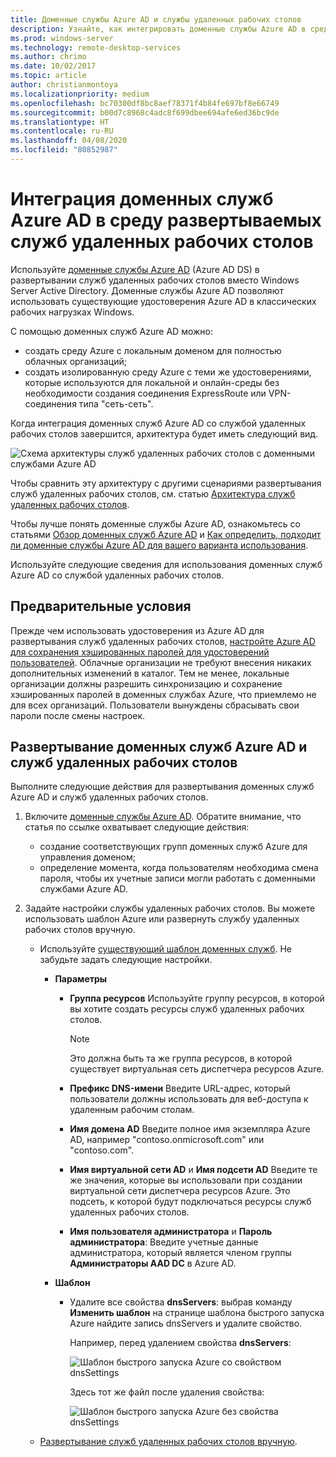 ```yaml
---
title: Доменные службы Azure AD и службы удаленных рабочих столов
description: Узнайте, как интегрировать доменные службы Azure AD в среду развертываемых служб удаленных рабочих столов.
ms.prod: windows-server
ms.technology: remote-desktop-services
ms.author: chrimo
ms.date: 10/02/2017
ms.topic: article
author: christianmontoya
ms.localizationpriority: medium
ms.openlocfilehash: bc70300df8bc8aef78371f4b84fe697bf8e66749
ms.sourcegitcommit: b00d7c8968c4adc8f699dbee694afe6ed36bc9de
ms.translationtype: HT
ms.contentlocale: ru-RU
ms.lasthandoff: 04/08/2020
ms.locfileid: "80852987"
---
```

# <a name="integrate-azure-ad-domain-services-with-your-rds-deployment"></a>Интеграция доменных служб Azure AD в среду развертываемых служб удаленных рабочих столов

Используйте [доменные службы Azure AD](/azure/active-directory-domain-services/active-directory-ds-overview) (Azure AD DS) в развертывании служб удаленных рабочих столов вместо Windows Server Active Directory. Доменные службы Azure AD позволяют использовать существующие удостоверения Azure AD в классических рабочих нагрузках Windows.

С помощью доменных служб Azure AD можно: 
- создать среду Azure с локальным доменом для полностью облачных организаций; 
- создать изолированную среду Azure с теми же удостоверениями, которые используются для локальной и онлайн-среды без необходимости создания соединения ExpressRoute или VPN-соединения типа "сеть-сеть". 

Когда интеграция доменных служб Azure AD со службой удаленных рабочих столов завершится, архитектура будет иметь следующий вид.

![Схема архитектуры служб удаленных рабочих столов с доменными службами Azure AD](media/aadds-rds.png)

Чтобы сравнить эту архитектуру с другими сценариями развертывания служб удаленных рабочих столов, см. статью [Архитектура служб удаленных рабочих столов](desktop-hosting-logical-architecture.md).

Чтобы лучше понять доменные службы Azure AD, ознакомьтесь со статьями [Обзор доменных служб Azure AD](/azure/active-directory-domain-services/active-directory-ds-overview) и [Как определить, подходит ли доменные службы Azure AD для вашего варианта использования](/azure/active-directory-domain-services/active-directory-ds-comparison).

Используйте следующие сведения для использования доменных служб Azure AD со службой удаленных рабочих столов.

## <a name="prerequisites"></a>Предварительные условия

Прежде чем использовать удостоверения из Azure AD для развертывания служб удаленных рабочих столов, [настройте Azure AD для сохранения хэшированных паролей для удостоверений пользователей](/azure/active-directory-domain-services/active-directory-ds-getting-started-password-sync). Облачные организации не требуют внесения никаких дополнительных изменений в каталог. Тем не менее, локальные организации должны разрешить синхронизацию и сохранение хэшированных паролей в доменных службах Azure, что приемлемо не для всех организаций. Пользователи вынуждены сбрасывать свои пароли после смены настроек.

## <a name="deploy-azure-ad-ds-and-rds"></a>Развертывание доменных служб Azure AD и служб удаленных рабочих столов 
Выполните следующие действия для развертывания доменных служб Azure AD и служб удаленных рабочих столов.

1. Включите [доменные службы Azure AD](/azure/active-directory-domain-services/active-directory-ds-getting-started). Обратите внимание, что статья по ссылке охватывает следующие действия:
   - создание соответствующих групп доменных служб Azure для управления доменом;
   - определение момента, когда пользователям необходима смена пароля, чтобы их учетные записи могли работать с доменными службами Azure AD.
   
2. Задайте настройки службы удаленных рабочих столов. Вы можете использовать шаблон Azure или развернуть службу удаленных рабочих столов вручную.
   - Используйте [существующий шаблон доменных служб](https://azure.microsoft.com/resources/templates/rds-deployment-existing-ad/). Не забудьте задать следующие настройки.
   
     - **Параметры**
       - **Группа ресурсов** Используйте группу ресурсов, в которой вы хотите создать ресурсы служб удаленных рабочих столов.
         > [!NOTE] 
         > Это должна быть та же группа ресурсов, в которой существует виртуальная сеть диспетчера ресурсов Azure.

       - **Префикс DNS-имени** Введите URL-адрес, который пользователи должны использовать для веб-доступа к удаленным рабочим столам.
       - **Имя домена AD** Введите полное имя экземпляра Azure AD, например "contoso.onmicrosoft.com" или "contoso.com".
       - **Имя виртуальной сети AD** и **Имя подсети AD** Введите те же значения, которые вы использовали при создании виртуальной сети диспетчера ресурсов Azure. Это подсеть, к которой будут подключаться ресурсы служб удаленных рабочих столов.
       - **Имя пользователя администратора** и **Пароль администратора**: Введите учетные данные администратора, который является членом группы **Администраторы AAD DC** в Azure AD.
   
     - **Шаблон**
        - Удалите все свойства **dnsServers**: выбрав команду **Изменить шаблон** на странице шаблона быстрого запуска Azure найдите запись dnsServers и удалите свойство. 

           Например, перед удалением свойства **dnsServers**:
      
           ![Шаблон быстрого запуска Azure со свойством dnsSettings](media/rds-remove-dnssettings-before.png)

           Здесь тот же файл после удаления свойства:

           ![Шаблон быстрого запуска Azure без свойства dnsSettings](media/rds-remove-dnssettings-after.png)
   
   - [Развертывание служб удаленных рабочих столов вручную](rds-deploy-infrastructure.md). 

